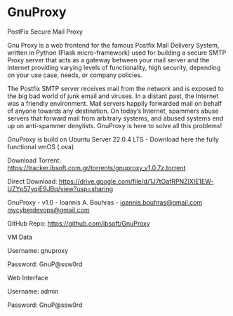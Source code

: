 # GnuProxy

PostFix Secure Mail Proxy

Gnu Proxy is a web frontend for the famous Postfix Mail Delivery System, written in Python (Flask micro-framework) used for building a secure SMTP Proxy server that acts as a gateway between your mail server and the internet providing varying levels of functionality, high security, depending on your use case, needs, or company policies.

The Postfix SMTP server receives mail from the network and is exposed to the big bad world of junk email and viruses. In a distant past, the Internet was a friendly environment. Mail servers happily forwarded mail on behalf of anyone towards any destination. On today’s Internet, spammers abuse servers that forward mail from arbitrary systems, and abused systems end up on anti-spammer denylists. GnuProxy is here to solve all this problems!

GnuProxy is build on Ubuntu Server 22.0.4 LTS - Download here the fully functional vmOS (.ova)

Download Torrent: https://tracker.ibsoft.com.gr/torrents/gnuproxy_v1.0.7z.torrent

Direct Download:  https://drive.google.com/file/d/1J7tOafRPNZlXIE1EW-UZYp57yqiE9JBq/view?usp=sharing

GnuProxy - v1.0 - Ioannis A. Bouhras - <ioannis.bouhras@gmail.com> <mycyberdevops@gmail.com>

GitHub Repo: https://github.com/ibsoft/GnuProxy

VM Data

Username: gnuproxy

Password: GnuP@ssw0rd

Web Interface

Username: admin

Password: GnuP@ssw0rd

